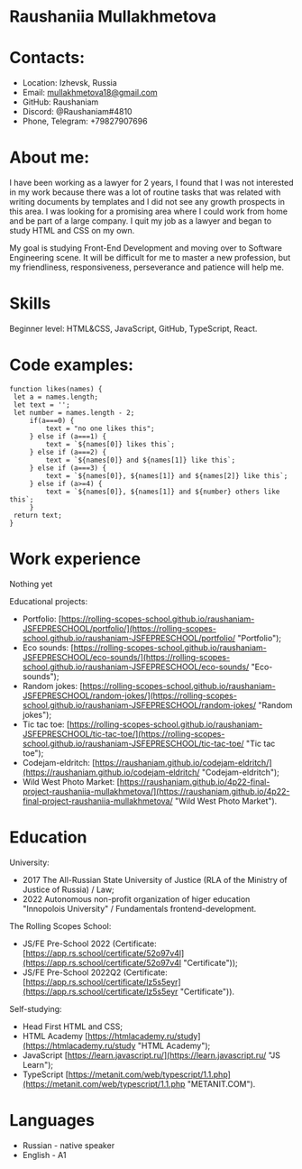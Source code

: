 # __Raushaniia Mullakhmetova__

# __Contacts:__
* Location: Izhevsk, Russia
* Email: mullakhmetova18@gmail.com
* GitHub: Raushaniam
* Discord: @Raushaniam#4810
* Phone, Telegram: +79827907696

# __About me:__
I have been working as a lawyer for 2 years, I found that I was not interested in my work because there was a lot of routine tasks that was related with writing documents by templates and I did not see any growth prospects in this area. I was looking for a promising area where I could work from home and be part of a large company. I quit my job as a lawyer and began to study HTML and CSS on my own.

My goal is studying Front-End Development and moving over to Software Engineering scene. It will be difficult for me to master a new profession, but my friendliness, responsiveness, perseverance and patience will help me.

# __Skills__
Beginner level: HTML&CSS, JavaScript, GitHub, TypeScript, React.

# __Code examples:__
```
function likes(names) {
 let a = names.length;
 let text = '';
 let number = names.length - 2;
     if(a===0) {
         text = "no one likes this";
     } else if (a===1) {
         text = `${names[0]} likes this`; 
     } else if (a===2) {
         text = `${names[0]} and ${names[1]} like this`; 
     } else if (a===3) {
         text = `${names[0]}, ${names[1]} and ${names[2]} like this`;
     } else if (a>=4) {
         text = `${names[0]}, ${names[1]} and ${number} others like this`;
     }
 return text;
}
```

# __Work experience__
Nothing yet

Educational projects:
* Portfolio: [https://rolling-scopes-school.github.io/raushaniam-JSFEPRESCHOOL/portfolio/](https://rolling-scopes-school.github.io/raushaniam-JSFEPRESCHOOL/portfolio/ "Portfolio");
* Eco sounds: [https://rolling-scopes-school.github.io/raushaniam-JSFEPRESCHOOL/eco-sounds/](https://rolling-scopes-school.github.io/raushaniam-JSFEPRESCHOOL/eco-sounds/ "Eco-sounds");
* Random jokes: [https://rolling-scopes-school.github.io/raushaniam-JSFEPRESCHOOL/random-jokes/](https://rolling-scopes-school.github.io/raushaniam-JSFEPRESCHOOL/random-jokes/ "Random jokes");
* Tic tac toe: [https://rolling-scopes-school.github.io/raushaniam-JSFEPRESCHOOL/tic-tac-toe/](https://rolling-scopes-school.github.io/raushaniam-JSFEPRESCHOOL/tic-tac-toe/ "Tic tac toe");
* Codejam-eldritch: [https://raushaniam.github.io/codejam-eldritch/](https://raushaniam.github.io/codejam-eldritch/ "Codejam-eldritch");
* Wild West Photo Market: [https://raushaniam.github.io/4p22-final-project-raushaniia-mullakhmetova/](https://raushaniam.github.io/4p22-final-project-raushaniia-mullakhmetova/ "Wild West Photo Market").

# __Education__
University: 
* 2017 The All-Russian State University of Justice (RLA of the Ministry of Justice of Russia) / Law;
* 2022 Autonomous non-profit organization of higer education "Innopolois University" / Fundamentals frontend-development.


The Rolling Scopes School: 
* JS/FE Pre-School 2022 (Certificate: [https://app.rs.school/certificate/52o97v4l](https://app.rs.school/certificate/52o97v4l "Certificate"));
* JS/FE Pre-School 2022Q2 (Certificate: [https://app.rs.school/certificate/lz5s5eyr](https://app.rs.school/certificate/lz5s5eyr "Certificate")).

Self-studying: 
* Head First HTML and CSS;
* HTML Academy [https://htmlacademy.ru/study](https://htmlacademy.ru/study "HTML Academy");
* JavaScript [https://learn.javascript.ru/](https://learn.javascript.ru/ "JS Learn");
* TypeScript [https://metanit.com/web/typescript/1.1.php](https://metanit.com/web/typescript/1.1.php "METANIT.COM").


# __Languages__
* Russian - native speaker
* English - A1
